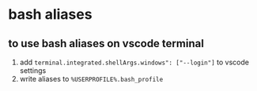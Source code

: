 # bash aliases

## to use bash aliases on vscode terminal
1. add `terminal.integrated.shellArgs.windows": ["--login"]` to vscode settings
2. write aliases to `%USERPROFILE%.bash_profile`
